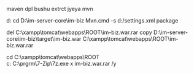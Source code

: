 maven dpl bushu extrct jyeya mvn   





d:
cd D:\im-server-core\im-biz
Mvn.cmd     -s   d:/settings.xml  package





del C:\xampp\tomcat\webapps\ROOT\im-biz.war.rar
copy D:\im-server-core\im-biz\target\im-biz.war  C:\xampp\tomcat\webapps\ROOT\im-biz.war.rar

cd C:\xampp\tomcat\webapps\ROOT\
c:
C:\prgrm\7-Zip\7z.exe x  im-biz.war.rar /y